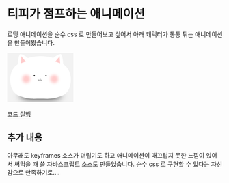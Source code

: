 # 티피가 점프하는 애니메이션

로딩 애니메이션을 순수 css 로 만들어보고 싶어서 아래 캐릭터가 통통 튀는 애니메이션을 만들어봤습니다.

![tippy](/tippy.PNG)

[코드 실행](https://codepen.io/SeokJunYeom-the-bold/pen/gOZPPZZ)

## 추가 내용

아무래도 keyframes 소스가 더럽기도 하고 애니메이션이 매끄럽지 못한 느낌이 있어서 써먹을 때 쓸 자바스크립트 소스도 만들었습니다.
순수 css 로 구현할 수 있다는 자신감으로 만족하기로....
